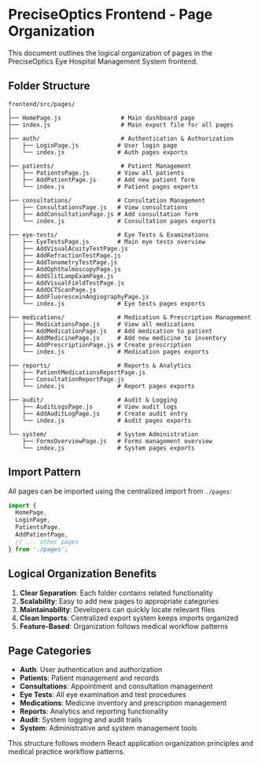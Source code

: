 # PreciseOptics Frontend - Page Organization

This document outlines the logical organization of pages in the PreciseOptics Eye Hospital Management System frontend.

## Folder Structure

```
frontend/src/pages/
│
├── HomePage.js                 # Main dashboard page
├── index.js                    # Main export file for all pages
│
├── auth/                       # Authentication & Authorization
│   ├── LoginPage.js           # User login page
│   └── index.js               # Auth pages exports
│
├── patients/                   # Patient Management
│   ├── PatientsPage.js        # View all patients
│   ├── AddPatientPage.js      # Add new patient form
│   └── index.js               # Patient pages exports
│
├── consultations/             # Consultation Management
│   ├── ConsultationsPage.js   # View consultations
│   ├── AddConsultationPage.js # Add consultation form
│   └── index.js               # Consultation pages exports
│
├── eye-tests/                 # Eye Tests & Examinations
│   ├── EyeTestsPage.js        # Main eye tests overview
│   ├── AddVisualAcuityTestPage.js
│   ├── AddRefractionTestPage.js
│   ├── AddTonometryTestPage.js
│   ├── AddOphthalmoscopyPage.js
│   ├── AddSlitLampExamPage.js
│   ├── AddVisualFieldTestPage.js
│   ├── AddOCTScanPage.js
│   ├── AddFluoresceinAngiographyPage.js
│   └── index.js               # Eye tests pages exports
│
├── medications/               # Medication & Prescription Management
│   ├── MedicationsPage.js     # View all medications
│   ├── AddMedicationPage.js   # Add medication to patient
│   ├── AddMedicinePage.js     # Add new medicine to inventory
│   ├── AddPrescriptionPage.js # Create prescription
│   └── index.js               # Medication pages exports
│
├── reports/                   # Reports & Analytics
│   ├── PatientMedicationsReportPage.js
│   ├── ConsultationReportPage.js
│   └── index.js               # Report pages exports
│
├── audit/                     # Audit & Logging
│   ├── AuditLogsPage.js       # View audit logs
│   ├── AddAuditLogPage.js     # Create audit entry
│   └── index.js               # Audit pages exports
│
└── system/                    # System Administration
    ├── FormsOverviewPage.js   # Forms management overview
    └── index.js               # System pages exports
```

## Import Pattern

All pages can be imported using the centralized import from `./pages`:

```javascript
import {
  HomePage,
  LoginPage,
  PatientsPage,
  AddPatientPage,
  // ... other pages
} from './pages';
```

## Logical Organization Benefits

1. **Clear Separation**: Each folder contains related functionality
2. **Scalability**: Easy to add new pages to appropriate categories
3. **Maintainability**: Developers can quickly locate relevant files
4. **Clean Imports**: Centralized export system keeps imports organized
5. **Feature-Based**: Organization follows medical workflow patterns

## Page Categories

- **Auth**: User authentication and authorization
- **Patients**: Patient management and records
- **Consultations**: Appointment and consultation management
- **Eye Tests**: All eye examination and test procedures
- **Medications**: Medicine inventory and prescription management
- **Reports**: Analytics and reporting functionality
- **Audit**: System logging and audit trails
- **System**: Administrative and system management tools

This structure follows modern React application organization principles and medical practice workflow patterns.